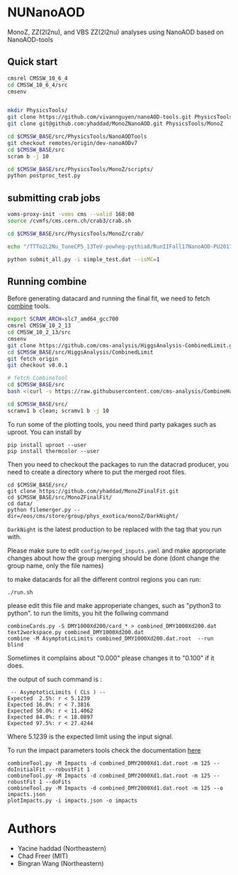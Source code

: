 # NUNanoAOD
MonoZ, ZZ(2l2nu), and VBS ZZ(2l2nu) analyses using NanoAOD based on NanoAOD-tools


## Quick start

```bash
cmsrel CMSSW_10_6_4
cd CMSSW_10_6_4/src
cmsenv


mkdir PhysicsTools/
git clone https://github.com/vivannguyen/nanoAOD-tools.git PhysicsTools/NanoAODTools
git clone git@github.com:yhaddad/MonoZNanoAOD.git PhysicsTools/MonoZ

cd $CMSSW_BASE/src/PhysicsTools/NanoAODTools
git checkout remotes/origin/dev-nanoAODv7
cd $CMSSW_BASE/src
scram b -j 10

cd $CMSSW_BASE/src/PhysicsTools/MonoZ/scripts/
python postproc_test.py
```

## submitting crab jobs

```bash
voms-proxy-init -voms cms --valid 168:00
source /cvmfs/cms.cern.ch/crab3/crab.sh

cd $CMSSW_BASE/src/PhysicsTools/MonoZ/crab/

echo "/TTTo2L2Nu_TuneCP5_13TeV-powheg-pythia8/RunIIFall17NanoAOD-PU2017_12Apr2018_94X_mc2017_realistic_v14-v1/NANOAODSIM" > simple_test.dat

python submit_all.py -i simple_test.dat --isMC=1
```

## Running combine

Before generating datacard and running the final fit, we need to fetch [combine](https://cms-analysis.github.io/HiggsAnalysis-CombinedLimit/part2/settinguptheanalysis/) tools.

```bash
export SCRAM_ARCH=slc7_amd64_gcc700
cmsrel CMSSW_10_2_13
cd CMSSW_10_2_13/src
cmsenv
git clone https://github.com/cms-analysis/HiggsAnalysis-CombinedLimit.git HiggsAnalysis/CombinedLimit
cd $CMSSW_BASE/src/HiggsAnalysis/CombinedLimit
git fetch origin
git checkout v8.0.1

# fetch CombineTool
cd $CMSSW_BASE/src
bash <(curl -s https://raw.githubusercontent.com/cms-analysis/CombineHarvester/master/CombineTools/scripts/sparse-checkout-https.sh)

cd $CMSSW_BASE/src/
scramv1 b clean; scramv1 b -j 10
```

To run some of the plotting tools, you need third party pakages such as uproot. You can install by 

```
pip install uproot --user
pip install thermcolor --user
```

Then you need to checkout the packages to run the datacrad producer, you need to create a directory where to put the merged root files.

```
cd $CMSSW_BASE/src/
git clone https://github.com/yhaddad/MonoZFinalFit.git
cd $CMSSW_BASE/src/MonoZFinalFit/
cd data/
python filemerger.py --dir=/eos/cms/store/group/phys_exotica/monoZ/DarkNight/
```

`DarkNight` is the latest production to be replaced with the tag that you run with. 

Please make sure to edit `config/merged_inputs.yaml` and make appropriate changes about how the group merging should be done (dont change the group name, only the file names)

to make datacards for all the different control regions you can run: 
```
./run.sh
```

please edit this file and make approperiate changes, such as "python3 to python".
to run the limits, you hit the follwing command

```
combineCards.py -S DMY1000Xd200/card_* > combined_DMY1000Xd200.dat
text2workspace.py combined_DMY1000Xd200.dat
combine -M AsymptoticLimits combined_DMY1000Xd200.dat.root  --run blind
```

Sometimes it complains about "0.000" please changes it to "0.100" if it does. 

the output of such command is :

```
 -- AsymptoticLimits ( CLs ) --
Expected  2.5%: r < 5.1239
Expected 16.0%: r < 7.3816
Expected 50.0%: r < 11.4062
Expected 84.0%: r < 18.0897
Expected 97.5%: r < 27.4244
```
Where 5.1239 is the expected limit using the input signal. 

To run the impact parameters tools check the documentation [here](https://cms-analysis.github.io/HiggsAnalysis-CombinedLimit/part3/nonstandard/#nuisance-parameter-impacts)

```
combineTool.py -M Impacts -d combined_DMY2000Xd1.dat.root -m 125 --doInitialFit --robustFit 1
combineTool.py -M Impacts -d combined_DMY2000Xd1.dat.root -m 125 --robustFit 1 --doFits
combineTool.py -M Impacts -d combined_DMY2000Xd1.dat.root -m 125 --o impacts.json
plotImpacts.py -i impacts.json -o impacts
```

# Authors
- Yacine haddad (Northeastern)
- Chad Freer (MIT)   
- Bingran Wang (Northeastern)
